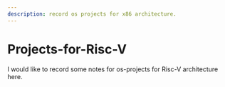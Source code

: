 ```yaml
---
description: record os projects for x86 architecture.
---
```


# Projects-for-Risc-V

I would like to record some notes for os-projects for Risc-V architecture here.
